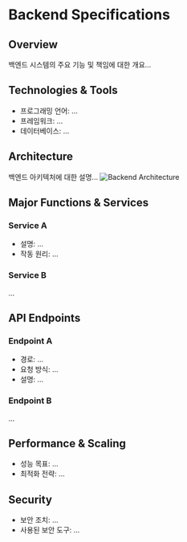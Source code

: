 # Backend Specifications
						
## Overview
백엔드 시스템의 주요 기능 및 책임에 대한 개요...
						
## Technologies & Tools
- 프로그래밍 언어: ...
- 프레임워크: ...
- 데이터베이스: ...
						
## Architecture
백엔드 아키텍처에 대한 설명...
![Backend Architecture](./images/backend-architecture.png)
						
## Major Functions & Services
### Service A
- 설명: ...
- 작동 원리: ...
						
### Service B
...
						
## API Endpoints
### Endpoint A
- 경로: ...
- 요청 방식: ...
- 설명: ...
						
### Endpoint B
...
						
## Performance & Scaling
- 성능 목표: ...
- 최적화 전략: ...
						
## Security
- 보안 조치: ...
- 사용된 보안 도구: ...
